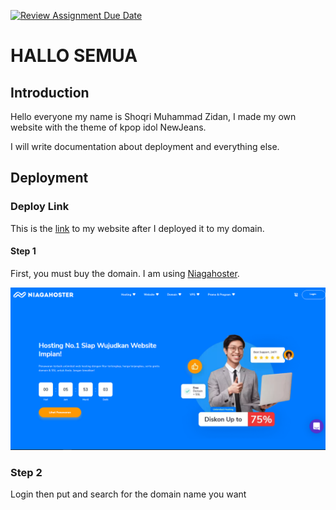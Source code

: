 [![Review Assignment Due Date](https://classroom.github.com/assets/deadline-readme-button-24ddc0f5d75046c5622901739e7c5dd533143b0c8e959d652212380cedb1ea36.svg)](https://classroom.github.com/a/isPhTOcA)
# HALLO SEMUA

## Introduction
Hello everyone my name is Shoqri Muhammad Zidan, I made my own website with the theme of kpop idol NewJeans.

I will write documentation about deployment and everything else.

## Deployment

### Deploy Link

This is the [link](https://shoqrizidan.site/) to my website after I deployed it to my domain.

#### Step 1

First, you must buy the domain. I am using [Niagahoster](https://www.niagahoster.co.id/).

![Niagahoster site](Documentation%20Photo/1.png)

### Step 2

Login then put and search for the domain name you want
